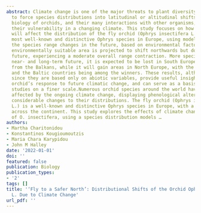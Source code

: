 ```yaml
---
abstract: Climate change is one of the major threats to plant diversity and is expected
  to force species distributions into latitudinal or altitudinal shifts. The complex
  biology of orchids, and their many interactions with other organisms, increases
  their vulnerability in a changing climate. This study focuses on how climatic alterations
  will affect the distribution of the fly orchid (Ophrys insectifera L.), one of the
  most well-known and distinctive Ophrys species in Europe, using models that predict
  the species range changes in the future, based on environmental factors. The orchid’s
  environmentally suitable area is projected to shift northwards but downhill in the
  future, experiencing a moderate overall range contraction. More specifically in
  near- and long-term future, it is expected to be lost in South Europe, especially
  from the Balkans, while it will gain areas in North Europe, with the UK, Scandinavia,
  and the Baltic countries being among the winners. These results, although conservative
  since they are based only on abiotic variables, provide useful insights on the fly
  orchid’s response to future climatic change, and can serve as a basis for further
  studies on a finer scale.Numerous orchid species around the world have already been
  affected by the ongoing climate change, displaying phenological alterations and
  considerable changes to their distributions. The fly orchid (Ophrys insectifera
  L.) is a well-known and distinctive Ophrys species in Europe, with a broad distribution
  across the continent. This study explores the effects of climate change on the range
  of O. insectifera, using a species distribution models …
authors:
- Martha Charitonidou
- Konstantinos Kougioumoutzis
- Maria Chara Karypidou
- John M Halley
date: '2022-01-01'
doi: ''
featured: false
publication: Biology
publication_types:
- '2'
tags: []
title: '‘Fly to a Safer North’: Distributional Shifts of the Orchid Ophrys insectifera
  L. Due to Climate Change'
url_pdf: ''
---
```

